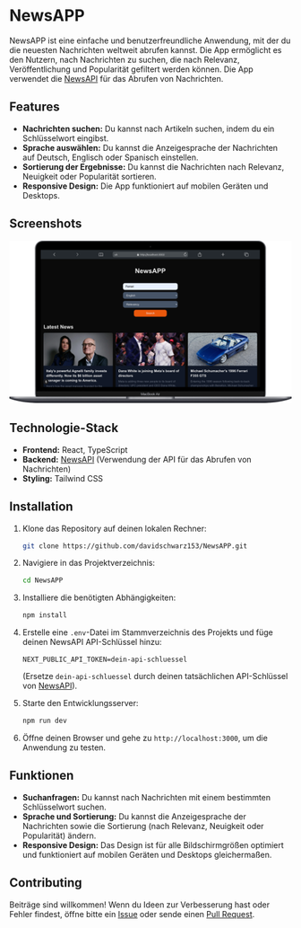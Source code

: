 
# NewsAPP

NewsAPP ist eine einfache und benutzerfreundliche Anwendung, mit der du die neuesten Nachrichten weltweit abrufen kannst. Die App ermöglicht es den Nutzern, nach Nachrichten zu suchen, die nach Relevanz, Veröffentlichung und Popularität gefiltert werden können. Die App verwendet die [NewsAPI](https://newsapi.org/) für das Abrufen von Nachrichten.

## Features

- **Nachrichten suchen:** Du kannst nach Artikeln suchen, indem du ein Schlüsselwort eingibst.
- **Sprache auswählen:** Du kannst die Anzeigesprache der Nachrichten auf Deutsch, Englisch oder Spanisch einstellen.
- **Sortierung der Ergebnisse:** Du kannst die Nachrichten nach Relevanz, Neuigkeit oder Popularität sortieren.
- **Responsive Design:** Die App funktioniert auf mobilen Geräten und Desktops.

## Screenshots

![NewsAPP Screenshot](./screenshot.png)

## Technologie-Stack

- **Frontend:** React, TypeScript
- **Backend:** [NewsAPI](https://newsapi.org/) (Verwendung der API für das Abrufen von Nachrichten)
- **Styling:** Tailwind CSS

## Installation

1. Klone das Repository auf deinen lokalen Rechner:

   ```bash
   git clone https://github.com/davidschwarz153/NewsAPP.git
   ```

2. Navigiere in das Projektverzeichnis:

   ```bash
   cd NewsAPP
   ```

3. Installiere die benötigten Abhängigkeiten:

   ```bash
   npm install
   ```

4. Erstelle eine `.env`-Datei im Stammverzeichnis des Projekts und füge deinen NewsAPI API-Schlüssel hinzu:

   ```env
   NEXT_PUBLIC_API_TOKEN=dein-api-schluessel
   ```

   (Ersetze `dein-api-schluessel` durch deinen tatsächlichen API-Schlüssel von [NewsAPI](https://newsapi.org/)).

5. Starte den Entwicklungsserver:

   ```bash
   npm run dev
   ```

6. Öffne deinen Browser und gehe zu `http://localhost:3000`, um die Anwendung zu testen.

## Funktionen

- **Suchanfragen:** Du kannst nach Nachrichten mit einem bestimmten Schlüsselwort suchen.
- **Sprache und Sortierung:** Du kannst die Anzeigesprache der Nachrichten sowie die Sortierung (nach Relevanz, Neuigkeit oder Popularität) ändern.
- **Responsive Design:** Das Design ist für alle Bildschirmgrößen optimiert und funktioniert auf mobilen Geräten und Desktops gleichermaßen.

## Contributing

Beiträge sind willkommen! Wenn du Ideen zur Verbesserung hast oder Fehler findest, öffne bitte ein [Issue](https://github.com/davidschwarz153/NewsAPP/issues) oder sende einen [Pull Request](https://github.com/davidschwarz153/NewsAPP/pulls).

